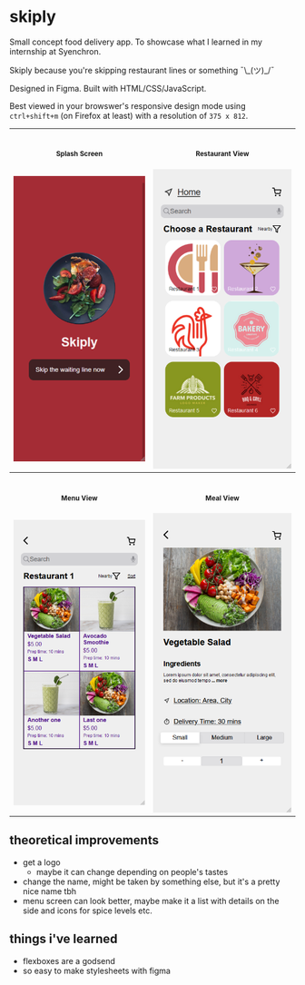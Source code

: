# skiply
Small concept food delivery app. To showcase what I learned in my internship at Syenchron.

Skiply because you're skipping restaurant lines or something ¯\\\_(ツ)\_/¯

Designed in Figma. Built with HTML/CSS/JavaScript.

Best viewed in your browswer's responsive design mode using <code>ctrl+shift+m</code> (on Firefox at least) with a resolution of <code>375 x 812</code>.

<table>
<tr>
<th align="center">
<img width="441" height="1">
<p> 
<small>
Splash Screen
</small>
</p>
</th>
<th align="center">
<img width="441" height="1" >
<p> 
<small>
Restaurant View
</small>
</p>
</th>
</tr>
<tr>
<td align="center">
<img src="preview/splash.png"></img>
</td>
<td align="center">
<img src="preview/restaurant.png"></img>
</td>
</tr>
<tr>
<th align="center">
<img width="441" height="1">
<p> 
<small>
Menu View
</small>
</p>
</th>
<th align="center">
<img width="441" height="1">
<p> 
<small>
Meal View
</small>
</p>
</th>
</tr>
<tr>
<td align="center">
<img src="preview/food.png"></img>
</td>
<td align="center">
<img src="preview/meal.png"></img>
</td>
</tr>
</table>

## theoretical improvements

- get a logo
  - maybe it can change depending on people's tastes
- change the name, might be taken by something else, but it's a pretty nice name tbh
- menu screen can look better, maybe make it a list with details on the side and icons for spice levels etc.

## things i've learned

- flexboxes are a godsend
- so easy to make stylesheets with figma
